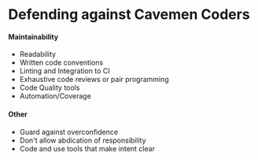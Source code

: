 Defending against Cavemen Coders
================================

#### Maintainability
* Readability
* Written code conventions
* Linting and Integration to CI
* Exhaustive code reviews or pair programming
* Code Quality tools
* Automation/Coverage

#### Other
* Guard against overconfidence
* Don't allow abdication of responsibility
* Code and use tools that make intent clear

